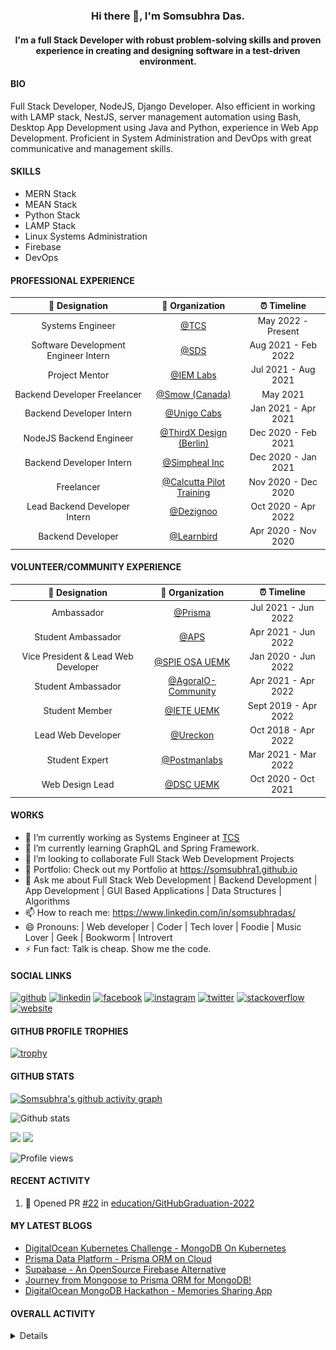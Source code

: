 <h3 align="center"> Hi there 👋, I'm Somsubhra Das. </h3>

<h4 align="center"> I'm a full Stack Developer with robust problem-solving skills and proven experience in creating and designing software in a test-driven environment.  </h4>

#### BIO

Full Stack Developer, NodeJS, Django Developer. Also efficient in working with LAMP stack, NestJS, server management automation using Bash, Desktop App Development using Java and Python, experience in Web App Development. Proficient in System Administration and DevOps with great communicative and management skills.

#### SKILLS

- MERN Stack
- MEAN Stack
- Python Stack
- LAMP Stack
- Linux Systems Administration
- Firebase
- DevOps

#### PROFESSIONAL EXPERIENCE

|            💼 Designation            |                          🏢 Organization                          |     ⏰ Timeline     |
| :----------------------------------: | :---------------------------------------------------------------: | :-----------------: |
|           Systems Engineer           |                     [@TCS](https://tcs.com/)                      | May 2022 - Present  |
| Software Development Engineer Intern |                   [@SDS](https://seamless.se/)                    | Aug 2021 - Feb 2022 |
|            Project Mentor            | [@IEM Labs](https://github.com/IEMA-Research-Development-Pvt-Ltd) | Jul 2021 - Aug 2021 |
|     Backend Developer Freelancer     |                 [@Smow (Canada)](http://smow.ca/)                 |      May 2021       |
|       Backend Developer Intern       |         [@Unigo Cabs](https://github.com/UnigoCabs-Dev/)          | Jan 2021 - Apr 2021 |
|       NodeJS Backend Engineer        |         [@ThirdX Design (Berlin)](https://thirdx.design/)         | Dec 2020 - Feb 2021 |
|       Backend Developer Intern       |              [@Simpheal Inc](https://simpheal.com/)               | Dec 2020 - Jan 2021 |
|              Freelancer              |   [@Calcutta Pilot Training](http://calcuttapilottraining.com/)   | Nov 2020 - Dec 2020 |
|    Lead Backend Developer Intern     |                [@Dezignoo](https://dezignoo.com/)                 | Oct 2020 - Apr 2022 |
|          Backend Developer           |              [@Learnbird](https://www.learnbird.in/)              | Apr 2020 - Nov 2020 |

#### VOLUNTEER/COMMUNITY EXPERIENCE

|           💼 Designation            |                      🏢 Organization                       |     ⏰ Timeline      |
| :---------------------------------: | :--------------------------------------------------------: | :------------------: |
|             Ambassador              |            [@Prisma](https://github.com/prisma)            | Jul 2021 - Jun 2022  |
|         Student Ambassador          |                  [@APS](https://aps.org)                   | Apr 2021 - Jun 2022  |
| Vice President & Lead Web Developer |         [@SPIE OSA UEMK](http://spieosauemk.team/)         | Jan 2020 - Jun 2022  |
|         Student Ambassador          | [@AgoraIO-Community](https://github.com/AgoraIO-Community) | Apr 2021 - Apr 2022  |
|           Student Member            |                       [@IETE UEMK]()                       | Sept 2019 - Apr 2022 |
|         Lead Web Developer          |              [@Ureckon](https://ureckon.org/)              | Oct 2018 - Apr 2022  |
|           Student Expert            |      [@Postmanlabs](https://github.com/postmanlabs/)       | Mar 2021 - Mar 2022  |
|           Web Design Lead           |              [@DSC UEMK](https://dscuemk.co/)              | Oct 2020 - Oct 2021  |

#### WORKS

- 🔭 I’m currently working as Systems Engineer at [TCS](https://tcs.com)
- 🌱 I’m currently learning GraphQL and Spring Framework.
- 👯 I’m looking to collaborate Full Stack Web Development Projects
- 💼 Portfolio: Check out my Portfolio at https://somsubhra1.github.io
- 💬 Ask me about Full Stack Web Development | Backend Development | App Development | GUI Based Applications | Data Structures | Algorithms
- 📫 How to reach me: https://www.linkedin.com/in/somsubhradas/
- 😄 Pronouns: | Web developer | Coder | Tech lover | Foodie | Music Lover | Geek | Bookworm | Introvert
- ⚡ Fun fact: Talk is cheap. Show me the code.

#### SOCIAL LINKS

<p align="center">

[<img src='https://cdn.jsdelivr.net/npm/simple-icons@3.0.1/icons/github.svg' alt='github' height='40'>](https://github.com/Somsubhra1) [<img src='https://cdn.jsdelivr.net/npm/simple-icons@3.0.1/icons/linkedin.svg' alt='linkedin' height='40'>](https://www.linkedin.com/in/somsubhradas/) [<img src='https://cdn.jsdelivr.net/npm/simple-icons@3.0.1/icons/facebook.svg' alt='facebook' height='40'>](https://www.facebook.com/S0msubhradas) [<img src='https://cdn.jsdelivr.net/npm/simple-icons@3.0.1/icons/instagram.svg' alt='instagram' height='40'>](https://www.instagram.com/somsubhra__das/) [<img src='https://cdn.jsdelivr.net/npm/simple-icons@3.0.1/icons/twitter.svg' alt='twitter' height='40'>](https://twitter.com/Somsubhra1CP) [<img src='https://cdn.jsdelivr.net/npm/simple-icons@3.0.1/icons/stackoverflow.svg' alt='stackoverflow' height='40'>](https://stackoverflow.com/users/10871274/somsubhra-das) [<img src='https://cdn.jsdelivr.net/npm/simple-icons@3.0.1/icons/icloud.svg' alt='website' height='40'>](https://somsubhra.co/)

</p>

#### GITHUB PROFILE TROPHIES

[![trophy](https://github-profile-trophy.vercel.app/?username=Somsubhra1&theme=flat)](https://github.com/ryo-ma/github-profile-trophy)

#### GITHUB STATS

[![Somsubhra's github activity graph](https://activity-graph.herokuapp.com/graph?username=somsubhra1&theme=react-dark)](https://github.com/somsubhra1)

<p align="center">

![Github stats](https://github-readme-stats.vercel.app/api?username=Somsubhra1&show_icons=true)<br>

<img src="https://github-readme-streak-stats.herokuapp.com/?user=Somsubhra1&theme=light" />

<img src="https://github-readme-stats.vercel.app/api/top-langs/?username=Somsubhra1&layout=compact&theme=light" />

![Profile views](https://gpvc.arturio.dev/Somsubhra1)

</p>

#### RECENT ACTIVITY

<!--START_SECTION:activity-->

1. 💪 Opened PR [#22](https://github.com/education/GitHubGraduation-2022/pull/22) in [education/GitHubGraduation-2022](https://github.com/education/GitHubGraduation-2022)
<!--END_SECTION:activity-->

#### MY LATEST BLOGS

<!-- BLOG-POST-LIST:START -->
- [DigitalOcean Kubernetes Challenge - MongoDB On Kubernetes](https://dev.to/somsubhra1/digitalocean-kubernetes-challenge-mongodb-on-kubernetes-367k)
- [Prisma Data Platform - Prisma ORM on Cloud](https://dev.to/somsubhra1/prisma-data-platform-prisma-orm-on-cloud-2854)
- [Supabase - An OpenSource Firebase Alternative](https://dev.to/somsubhra1/supabase-an-opensource-firebase-alternative-51h4)
- [Journey from Mongoose to Prisma ORM for MongoDB!](https://dev.to/somsubhra1/journey-from-mongoose-to-prisma-orm-for-mongodb-3j21)
- [DigitalOcean MongoDB Hackathon - Memories Sharing App](https://dev.to/somsubhra1/digitalocean-mongodb-hackathon-memories-sharing-app-2kne)
<!-- BLOG-POST-LIST:END -->

#### OVERALL ACTIVITY

<details>
<!--START_SECTION:waka-->
![Code Time](http://img.shields.io/badge/Code%20Time-365%20hrs%2024%20mins-blue)

**🐱 My GitHub Data** 

> 🏆 378 Contributions in the Year 2022
 > 
> 📦 211.2 kB Used in GitHub's Storage 
 > 
> 🚫 Not Opted to Hire
 > 
> 📜 163 Public Repositories 
 > 
> 🔑 12 Private Repositories  
 > 
**I'm an Early 🐤** 

```text
🌞 Morning    119 commits    ███░░░░░░░░░░░░░░░░░░░░░░   13.42% 
🌆 Daytime    339 commits    █████████░░░░░░░░░░░░░░░░   38.22% 
🌃 Evening    289 commits    ████████░░░░░░░░░░░░░░░░░   32.58% 
🌙 Night      140 commits    ████░░░░░░░░░░░░░░░░░░░░░   15.78%

```
📅 **I'm Most Productive on Saturday** 

```text
Monday       102 commits    ███░░░░░░░░░░░░░░░░░░░░░░   11.5% 
Tuesday      108 commits    ███░░░░░░░░░░░░░░░░░░░░░░   12.18% 
Wednesday    74 commits     ██░░░░░░░░░░░░░░░░░░░░░░░   8.34% 
Thursday     96 commits     ██░░░░░░░░░░░░░░░░░░░░░░░   10.82% 
Friday       119 commits    ███░░░░░░░░░░░░░░░░░░░░░░   13.42% 
Saturday     199 commits    █████░░░░░░░░░░░░░░░░░░░░   22.44% 
Sunday       189 commits    █████░░░░░░░░░░░░░░░░░░░░   21.31%

```


📊 **This Week I Spent My Time On** 

```text
💬 Programming Languages: 
Markdown                 14 mins             █████████████████████████   100.0%

🔥 Editors: 
VS Code                  14 mins             █████████████████████████   100.0%

```

**I Mostly Code in JavaScript** 

```text
JavaScript               45 repos            ███████████░░░░░░░░░░░░░░   46.88% 
HTML                     11 repos            ██░░░░░░░░░░░░░░░░░░░░░░░   11.46% 
TypeScript               11 repos            ██░░░░░░░░░░░░░░░░░░░░░░░   11.46% 
Python                   10 repos            ██░░░░░░░░░░░░░░░░░░░░░░░   10.42% 
CSS                      7 repos             █░░░░░░░░░░░░░░░░░░░░░░░░   7.29%

```


**Timeline**

![Chart not found](https://raw.githubusercontent.com/Somsubhra1/Somsubhra1/master/charts/bar_graph.png) 


 Last Updated on 22/07/2022 12:39:15 UTC
<!--END_SECTION:waka-->
</details>
